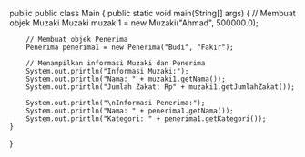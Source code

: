 public public class Main {
    public static void main(String[] args) {
        // Membuat objek Muzaki
        Muzaki muzaki1 = new Muzaki("Ahmad", 500000.0);
        
        // Membuat objek Penerima
        Penerima penerima1 = new Penerima("Budi", "Fakir");

        // Menampilkan informasi Muzaki dan Penerima
        System.out.println("Informasi Muzaki:");
        System.out.println("Nama: " + muzaki1.getNama());
        System.out.println("Jumlah Zakat: Rp" + muzaki1.getJumlahZakat());

        System.out.println("\nInformasi Penerima:");
        System.out.println("Nama: " + penerima1.getNama());
        System.out.println("Kategori: " + penerima1.getKategori());
    }
} 
